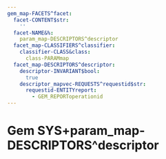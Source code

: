 ```yaml
---
gem_map-FACETS^facet:
  facet-CONTENT$str:
    ''
  facet-NAME&%:
    param_map-DESCRIPTORS^descriptor
  facet_map-CLASSIFIERS^classifier:
    classifier-CLASS&class:
      class-PARAMmap
  facet_map-DESCRIPTORS^descriptor:
    descriptor-INVARIANT$bool:
      true
    descriptor_mapvec-REQUESTS^requestid$str:
      requestid-ENTITYreport:
        - GEM_REPORToperationid
---
```

# Gem SYS+param_map-DESCRIPTORS^descriptor

